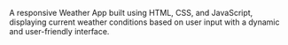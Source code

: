 A responsive Weather App built using HTML, CSS, and JavaScript, displaying current weather conditions based on user input with a dynamic and user-friendly interface.
